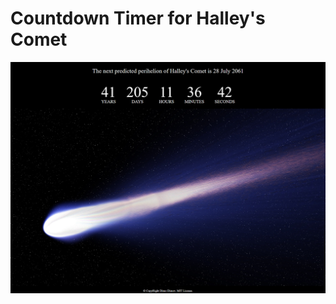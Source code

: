 # Countdown Timer for Halley's Comet

![Countdown Timer for Halley's Comet](/readme-resources/img-countdown-timer-for-halley-s-comet.png)